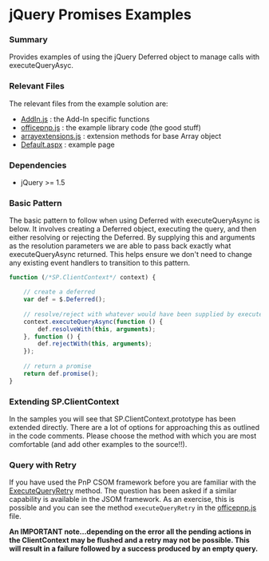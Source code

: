 # jQuery Promises Examples #

### Summary ###
Provides examples of using the jQuery Deferred object to manage calls with executeQueryAsyc.

### Relevant Files ###

The relevant files from the example solution are:

- [AddIn.js](Core.JQuery.Promises/Scripts/AddIn.js) : the Add-In specific functions
- [officepnp.js](Core.JQuery.Promises/Scripts/officepnp.js) : the example library code (the good stuff)
- [arrayextensions.js](Core.JQuery.Promises/Scripts/arrayextensions.js) : extension methods for base Array object
- [Default.aspx](Core.JQuery.Promises/Pages/Default.aspx) : example page

### Dependencies ###

- jQuery >= 1.5

### Basic Pattern ###

The basic pattern to follow when using Deferred with executeQueryAsync is below. It involves creating a Deferred object, executing the query, and then either resolving or rejecting the Deferred. By supplying this and arguments as the resolution parameters we are able to pass back exactly what executeQueryAsync returned. This helps ensure we don't need to change any existing event handlers to transition to this pattern.

```JavaScript
function (/*SP.ClientContext*/ context) {

	// create a deferred
	var def = $.Deferred();
	
	// resolve/reject with whatever would have been supplied by executeQueryAsync
	context.executeQueryAsync(function () { 
		def.resolveWith(this, arguments); 
	}, function () { 
		def.rejectWith(this, arguments); 
	});
	
	// return a promise
	return def.promise();
}
```
### Extending SP.ClientContext ###

In the samples you will see that SP.ClientContext.prototype has been extended directly. There are a lot of options for approaching this as outlined in the code comments. Please choose the method with which you are most comfortable (and add other examples to the source!!).

### Query with Retry ###

If you have used the PnP CSOM framework before you are familiar with the [ExecuteQueryRetry](https://github.com/OfficeDev/PnP-Sites-Core/blob/master/Core/OfficeDevPnP.Core/AppModelExtensions/ClientContextExtensions.cs) method. The question has been asked if a similar capability is available in the JSOM framework. As an exercise, this is possible and you can see the method `executeQueryRetry` in the [officepnp.js](Core.JQuery.Promises/Scripts/officepnp.js) file.

**An IMPORTANT note...depending on the error all the pending actions in the ClientContext may be flushed and a retry may not be possible. This will result in a failure followed by a success produced by an empty query.**